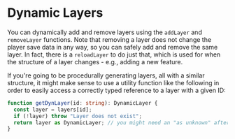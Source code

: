 # Dynamic Layers

You can dynamically add and remove layers using the `addLayer` and `removeLayer` functions. Note that removing a layer does not change the player save data in any way, so you can safely add and remove the same layer. In fact, there is a `reloadLayer` to do just that, which is used for when the structure of a layer changes - e.g., adding a new feature.

If you're going to be procedurally generating layers, all with a similar structure, it might make sense to use a utility function like the following in order to easily access a correctly typed reference to a layer with a given ID:

```ts
function getDynLayer(id: string): DynamicLayer {
  const layer = layers[id];
  if (!layer) throw "Layer does not exist";
  return layer as DynamicLayer; // you might need an "as unknown" after layer
}
```
